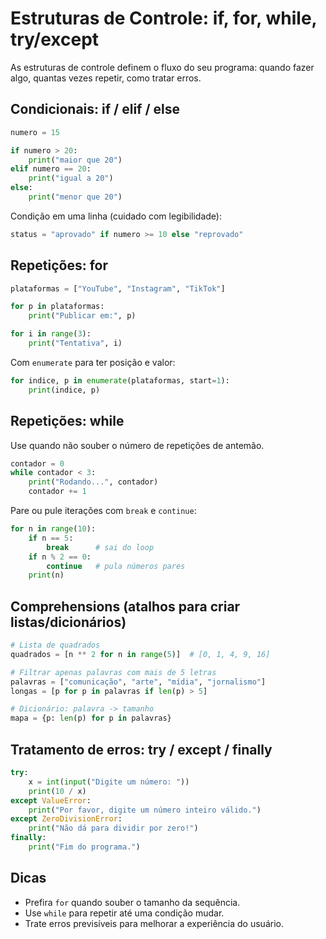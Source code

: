 # Estruturas de Controle: if, for, while, try/except

As estruturas de controle definem o fluxo do seu programa: quando fazer algo, quantas vezes repetir, como tratar erros.

## Condicionais: if / elif / else
```python
numero = 15

if numero > 20:
    print("maior que 20")
elif numero == 20:
    print("igual a 20")
else:
    print("menor que 20")
```

Condição em uma linha (cuidado com legibilidade):
```python
status = "aprovado" if numero >= 10 else "reprovado"
```

## Repetições: for
```python
plataformas = ["YouTube", "Instagram", "TikTok"]

for p in plataformas:
    print("Publicar em:", p)

for i in range(3):
    print("Tentativa", i)
```

Com `enumerate` para ter posição e valor:
```python
for indice, p in enumerate(plataformas, start=1):
    print(indice, p)
```

## Repetições: while
Use quando não souber o número de repetições de antemão.
```python
contador = 0
while contador < 3:
    print("Rodando...", contador)
    contador += 1
```

Pare ou pule iterações com `break` e `continue`:
```python
for n in range(10):
    if n == 5:
        break      # sai do loop
    if n % 2 == 0:
        continue   # pula números pares
    print(n)
```

## Comprehensions (atalhos para criar listas/dicionários)
```python
# Lista de quadrados
quadrados = [n ** 2 for n in range(5)]  # [0, 1, 4, 9, 16]

# Filtrar apenas palavras com mais de 5 letras
palavras = ["comunicação", "arte", "mídia", "jornalismo"]
longas = [p for p in palavras if len(p) > 5]

# Dicionário: palavra -> tamanho
mapa = {p: len(p) for p in palavras}
```

## Tratamento de erros: try / except / finally
```python
try:
    x = int(input("Digite um número: "))
    print(10 / x)
except ValueError:
    print("Por favor, digite um número inteiro válido.")
except ZeroDivisionError:
    print("Não dá para dividir por zero!")
finally:
    print("Fim do programa.")
```

## Dicas
- Prefira `for` quando souber o tamanho da sequência.
- Use `while` para repetir até uma condição mudar.
- Trate erros previsíveis para melhorar a experiência do usuário.